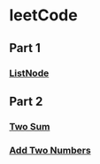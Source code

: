 # leetCode
## Part 1
### [ListNode](https://github.com/momo4826/leetCode/blob/master/ListNode.py)

## Part 2
### [Two Sum](https://github.com/momo4826/leetCode/blob/master/twoSum.py)
### [Add Two Numbers](https://github.com/momo4826/leetCode/blob/master/addTwoNumbers.py)
